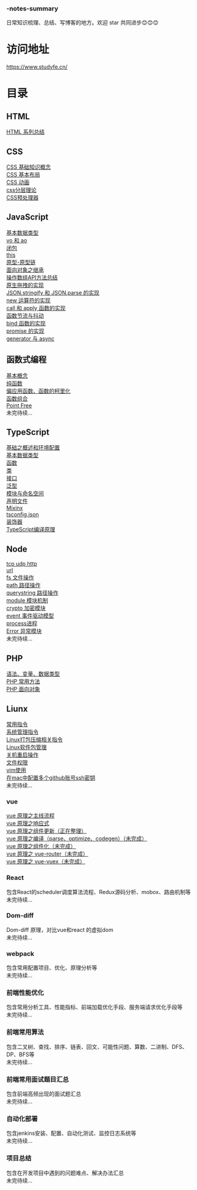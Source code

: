 ### -notes-summary
日常知识梳理、总结、写博客的地方。欢迎 star 共同进步😊😊😊
# 访问地址
https://www.studyfe.cn/
# 目录

## HTML
<a href="https://www.studyfe.cn/2017/05/10/html/html/">HTML 系列总结</a>
## CSS
<a href="https://www.studyfe.cn/2017/06/11/css/base-concepts/">CSS 基础知识概念</a><br/>
<a href="https://www.studyfe.cn/2017/06/15/css/base-layout/">CSS 基本布局</a><br/>
<a href="https://www.studyfe.cn/2017/06/20/css/css-animation/">CSS 动画</a><br/>
<a href="https://www.studyfe.cn/2017/06/22/css/css-layered/">css分层理论</a><br/>
<a href="https://www.studyfe.cn/2017/07/01/css/css-preprocessor/">CSS预处理器</a><br/>
## JavaScript
<a href="https://www.studyfe.cn/2019/02/12/javascript/type/">基本数据类型</a><br/>
<a href="https://www.studyfe.cn/2019/02/20/javascript/voao/">vo 和 ao</a><br/>
<a href="https://www.studyfe.cn/2019/02/25/javascript/closure/">闭包</a><br/>
<a href="https://www.studyfe.cn/2019/03/05/javascript/this/">this</a><br/>
<a href="https://www.studyfe.cn/2019/03/10/javascript/prototype/">原型-原型链</a><br/>
<a href="https://www.studyfe.cn/2019/03/15/javascript/inheritance/">面向对象之继承</a><br/>
<a href="https://www.studyfe.cn/2019/03/20/javascript/api/">操作数组API方法总结</a><br/>
<a href="https://www.studyfe.cn/2019/04/09/javascript/drag/">原生拖拽的实现</a><br/>
<a href="https://www.studyfe.cn/2019/05/11/javascript/json/">JSON.stringify 和 JSON.parse 的实现</a><br/>
<a href="https://www.studyfe.cn/2019/04/27/javascript/new/">new 运算符的实现</a><br/>
<a href="https://www.studyfe.cn/2019/04/22/javascript/call/">call 和 apply 函数的实现</a><br/>
<a href="https://www.studyfe.cn/2019/05/15/javascript/debounce/">函数节流与抖动</a><br/>
<a href="https://www.studyfe.cn/2019/04/21/javascript/bind/">bind 函数的实现</a><br/>
<a href="https://www.studyfe.cn/2019/06/11/javascript/promise/">promise 的实现</a><br/>
<a href="https://www.studyfe.cn/2019/08/26/javascript/generator-async/">generator 与 async</a><br/>

## 函数式编程
<a href="https://www.studyfe.cn/2019/07/12/javascript/functionalbase/">基本概念</a><br/>
<a href="https://www.studyfe.cn/2019/07/15/javascript/functionalpurity/">纯函数</a><br/>
<a href="https://www.studyfe.cn/2019/07/17/javascript/functioncurrying/">偏应用函数、函数的柯里化</a><br/>
<a href="https://www.studyfe.cn/2019/07/22/javascript/functionalcombination/">函数组合</a><br/>
<a href="https://www.studyfe.cn/2019/07/25/javascript/functionalpoint/">Point Free</a><br/>
未完待续...

## TypeScript
<a href="https://www.studyfe.cn/2019/05/15/typescript/envconfig/">基础之概述和环境配置</a><br/>
<a href="https://www.studyfe.cn/2019/05/23/typescript/basedatatype/">基本数据类型</a><br/>
<a href="https://www.studyfe.cn/2019/05/16/typescript/function/">函数</a><br/>
<a href="https://www.studyfe.cn/2019/05/17/typescript/class/">类</a><br/>
<a href="https://www.studyfe.cn/2019/05/18/typescript/interfaces/">接口</a><br/>
<a href="https://www.studyfe.cn/2019/05/22/typescript/generics/">泛型</a><br/>
<a href="https://www.studyfe.cn/2019/06/15/typescript/module/">模块与命名空间</a><br/>
<a href="https://www.studyfe.cn/2019/06/20/typescript/declarefile/">声明文件</a><br/>
<a href="https://www.studyfe.cn/2019/07/02/typescript/mixinx/">Mixinx</a><br/>
<a href="https://www.studyfe.cn/2019/07/15/typescript/tsconfig/">tsconfig.json</a><br/>
<a href="https://www.studyfe.cn/2019/07/18/typescript/decorators/">装饰器</a><br/>
<a href="https://www.studyfe.cn/2019/08/05/typescript/compilationprinciple/">TypeScript编译原理</a><br/>

## Node
<a href="https://www.studyfe.cn/2019/03/23/node/http/">tcp udp http</a><br/>
<a href="https://www.studyfe.cn/2019/03/28/node/url/">url</a><br/>
<a href="https://www.studyfe.cn/2019/04/01/node/fs/">fs 文件操作</a><br/>
<a href="https://www.studyfe.cn/2019/04/02/node/path/">path 路径操作</a><br/>
<a href="https://www.studyfe.cn/2019/04/04/node/querystring/">querystring 路径操作</a><br/>
<a href="https://www.studyfe.cn/2019/04/05/node/module/">module 模块机制</a><br/>
<a href="https://www.studyfe.cn/2019/04/08/node/crypto/">crypto 加密模块</a><br/>
<a href="https://www.studyfe.cn/2019/04/10/node/event/">event 事件驱动模型</a><br/>
<a href="https://www.studyfe.cn/2019/04/12/node/process/">process进程</a><br/>
<a href="https://www.studyfe.cn/2019/04/14/node/error/">Error 异常模块</a><br/>
未完待续...

## PHP
<a href="https://www.study.cn/2017/01/23/php/base/">语法、变量、数据类型</a><br/>
<a href="https://www.study.cn/2017/01/23/php/method/">PHP 常用方法</a><br/>
<a href="https://www.study.cn/2017/01/23/php/oop/">PHP 面向对象</a><br/>

## Liunx
<a href="https://www.study.cn/2018/06/23/linux/instructions/">常用指令</a><br/>
<a href="https://www.study.cn/2018/07/02/linux/system/">系统管理指令</a><br/>
<a href="https://www.study.cn/2018/07/10/linux/compression/">Linux打包压缩相关指令</a><br/>
<a href="https://www.study.cn/2018/07/12/linux/package/">Linux软件包管理</a><br/>
<a href="https://www.study.cn/2018/07/16/linux/shutdown/">关机重启操作</a><br/>
<a href="https://www.study.cn/2018/07/25/linux/fileauth/">文件权限</a><br/>
<a href="https://www.study.cn/2018/07/28/linux/vim/">vim使用</a><br/>
<a href="https://www.study.cn/2018/08/10/linux/git/">在mac中配置多个github账号ssh密钥</a><br/>
未完待续...

### vue 
<a href="https://www.studyfe.cn/2019/08/27/vue/vueprinciple/">vue 原理之主线流程</a><br/>
<a href="https://www.studyfe.cn/2019/09/05/vue/vueobserve/">vue 原理之响应式</a><br/>
<a href="javascript:void(0)">vue 原理之组件更新（正在整理）</a><br/>
<a href="javascript:void(0)">vue 原理之编译（parse、optimize、codegen）（未完成）</a><br/>
<a href="javascript:void(0)">vue 原理之组件化（未完成）</a><br/>
<a href="javascript:void(0)">vue 原理之 vue-router（未完成）</a><br/>
<a href="javascript:void(0)">vue 原理之 vue-vuex（未完成）</a><br/>

### React
包含React的scheduler调度算法流程、Redux源码分析、mobox、路由机制等</br>
未完待续...

### Dom-diff
Dom-diff 原理，对比vue和react 的虚拟dom</br>
未完待续...

### webpack
包含常用配置项目、优化、原理分析等</br>
未完待续...

### 前端性能优化
包含常用分析工具、性能指标、前端加载优化手段、服务端请求优化手段等</br>
未完待续...

### 前端常用算法
包含二叉树、查找、排序、链表、回文、可能性问题、算数、二进制、DFS、DP、BFS等</br>
未完待续...

### 前端常用面试题目汇总
包含前端高频出现的面试题汇总</br>
未完待续...

### 自动化部署
包含jenkins安装、配置、自动化测试、监控日志系统等</br>
未完待续...

### 项目总结
包含在开发项目中遇到的问题难点、解决办法汇总</br>
未完待续...





